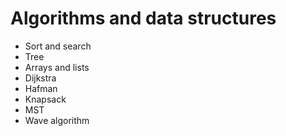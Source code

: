﻿# Algorithms and data structures

- Sort and search
- Tree
- Arrays and lists
- Dijkstra
- Hafman
- Knapsack
- MST
- Wave algorithm
